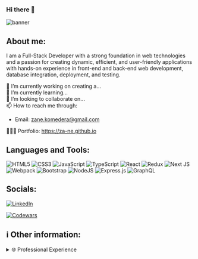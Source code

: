 ### Hi there 👋
![banner](https://github.com/za-ne/za-ne/assets/163534818/dd8f138f-a673-4697-8275-b88f86e4aa97)


<h2>About me:</h2>
I am a Full-Stack Developer with a strong foundation in web technologies and a passion for creating dynamic, efficient, and user-friendly applications with hands-on experience in front-end and back-end web development, database integration, deployment, and testing.<br>

🔭 I’m currently working on creating a...<br>
🌱 I’m currently learning...<br>
👯 I’m looking to collaborate on...<br>
📫 How to reach me through:<br>
- Email: zane.komedera@gmail.com
  
👨🏼‍💻 Portfolio:  https://za-ne.github.io

<h2>Languages and Tools:</h2>

![HTML5](https://img.shields.io/badge/html5-%23E34F26.svg?style=for-the-badge&logo=html5&logoColor=white)  ![CSS3](https://img.shields.io/badge/css3-%231572B6.svg?style=for-the-badge&logo=css3&logoColor=white)  ![JavaScript](https://img.shields.io/badge/javascript-%23323330.svg?style=for-the-badge&logo=javascript&logoColor=%23F7DF1E)   ![TypeScript](https://img.shields.io/badge/typescript-%23007ACC.svg?style=for-the-badge&logo=typescript&logoColor=white)  ![React](https://img.shields.io/badge/react-%2320232a.svg?style=for-the-badge&logo=react&logoColor=%2361DAFB)  ![Redux](https://img.shields.io/badge/redux-%23593d88.svg?style=for-the-badge&logo=redux&logoColor=white)  ![Next JS](https://img.shields.io/badge/Next-black?style=for-the-badge&logo=next.js&logoColor=white)   ![Webpack](https://img.shields.io/badge/webpack-%238DD6F9.svg?style=for-the-badge&logo=webpack&logoColor=black)   ![Bootstrap](https://img.shields.io/badge/bootstrap-%23563D7C.svg?style=for-the-badge&logo=bootstrap&logoColor=white)  ![NodeJS](https://img.shields.io/badge/node.js-6DA55F?style=for-the-badge&logo=node.js&logoColor=white)  ![Express.js](https://img.shields.io/badge/express.js-%23404d59.svg?style=for-the-badge&logo=express&logoColor=%2361DAFB)  ![GraphQL](https://img.shields.io/badge/-GraphQL-E10098?style=for-the-badge&logo=graphql&logoColor=white) 



<h2>Socials:</h2>

[![LinkedIn](https://img.shields.io/badge/LinkedIn-%230077B5.svg?logo=linkedin&logoColor=white)](https://linkedin.com/in/za-ne)

[![Codewars](https://www.codewars.com/users/za-ne/badges/large)](https://www.codewars.com/users/za-ne)



<h2> ℹ Other information:</h2>

<details>
 <summary> 🌐 Professional Experience </summary>
 <h2>XXX</h2>

With my hands-on experience, strong work ethic, and passion for web development, I am excited to embark on a career as a full stack developer. I am confident in my ability to contribute meaningfully to innovative projects and collaborate with diverse teams to create impactful solutions.


<h2> 🚌 Professional Bus Driver</h2>

Drawing on my background as a Professional Bus Driver, I bring a unique set of customer-centered focused skills to the world of software engineering.

</details>








